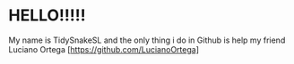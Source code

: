 # HELLO!!!!!
My name is TidySnakeSL and the only thing i do in Github is help my friend Luciano Ortega [https://github.com/LucianoOrtega]

